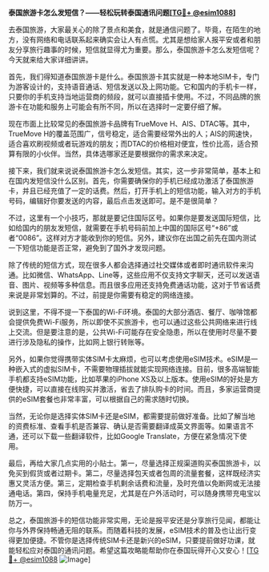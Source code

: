 **泰国旅游卡怎么发短信？——轻松玩转泰国通讯问题[[TG💪+ @esim1088](https://t.me/s/esim1088)]**

去泰国旅游，大家最关心的除了景点和美食，就是通信问题了。毕竟，在陌生的地方，没有网络和电话联系起来确实会让人有点慌。尤其是想给家人报平安或者和朋友分享旅行趣事的时候，短信就显得尤为重要。那么，泰国旅游卡怎么发短信呢？今天就来给大家详细讲讲。

首先，我们得知道泰国旅游卡是什么。泰国旅游卡其实就是一种本地SIM卡，专门为游客设计的，支持语音通话、短信发送以及上网功能。它和国内的手机卡一样，只要你的手机支持当地运营商的频段，就可以直接插卡使用。不过，不同品牌的旅游卡在功能和服务上可能会有所不同，所以在选择时一定要仔细了解。

现在市面上比较常见的泰国旅游卡品牌有TrueMove H、AIS、DTAC等。其中，TrueMove H的覆盖范围广，信号稳定，适合需要经常外出的人；AIS的网速快，适合喜欢刷视频或者玩游戏的朋友；而DTAC的价格相对便宜，性价比高，适合预算有限的小伙伴。当然，具体选哪家还是要根据你的需求来决定。

接下来，我们就来说说泰国旅游卡怎么发短信。其实，这一步非常简单，基本上和在国内发短信没什么区别。首先，你需要确保你的手机已经成功激活了泰国旅游卡，并且已经充值了一定的话费。然后，打开手机上的短信功能，输入对方的手机号码，编辑好你要发送的内容，最后点击发送即可。是不是很简单？

不过，这里有一个小技巧，那就是要记住国际区号。如果你是要发送国际短信，比如给国内的朋友发短信，就需要在手机号码前加上中国的国际区号“+86”或者“0086”。这样对方才能收到你的短信。另外，建议你在出国之前先在国内测试一下短信功能是否正常，避免到了国外才发现问题。

除了传统的短信方式，现在很多人都会选择通过社交媒体或者即时通讯软件来沟通。比如微信、WhatsApp、Line等，这些应用不仅支持文字聊天，还可以发送语音、图片、视频等多种信息。而且很多应用还支持免费通话功能，这对于节省话费来说是非常划算的。不过，前提是你需要有稳定的网络连接。

说到这里，不得不提一下泰国的Wi-Fi环境。泰国的大部分酒店、餐厅、咖啡馆都会提供免费Wi-Fi服务，所以即使不买旅游卡，也可以通过这些公共网络来进行线上交流。但是要注意的是，公共Wi-Fi可能存在安全隐患，所以在使用时尽量不要进行涉及隐私的操作，比如网上银行转账等。

另外，如果你觉得携带实体SIM卡太麻烦，也可以考虑使用eSIM技术。eSIM是一种嵌入式的虚拟SIM卡，不需要物理插拔就能实现网络连接。目前，很多高端智能手机都支持eSIM功能，比如苹果的iPhone XS及以上版本。使用eSIM的好处是方便快捷，可以直接在线购买并激活，省去了排队购卡的时间。而且，多家运营商提供的eSIM套餐也非常丰富，可以根据自己的需求随时切换。

当然，无论你是选择实体SIM卡还是eSIM，都需要提前做好准备。比如了解当地的资费标准、查看手机是否兼容、确认是否需要翻译成英文界面等。如果语言不通，还可以下载一些翻译软件，比如Google Translate，方便在紧急情况下使用。

最后，再给大家几点实用的小贴士。第一，尽量选择正规渠道购买泰国旅游卡，以免买到假货或者过期卡。第二，尽量选择包天或者包周的流量套餐，这样既经济实惠又灵活方便。第三，定期检查手机剩余话费和流量，及时充值以免断网或无法接通电话。第四，保持手机电量充足，尤其是在户外活动时，可以随身携带充电宝以防万一。

总之，泰国旅游卡的短信功能非常实用，无论是报平安还是分享旅行见闻，都能让你与外界保持畅通无阻的联系。而随着科技的发展，eSIM技术的普及也让出行变得更加便捷。不管你是选择传统SIM卡还是新兴的eSIM，只要提前做好功课，就能轻松应对泰国的通讯问题。希望这篇攻略能帮助你在泰国玩得开心又安心！[[TG💪+ @esim1088](https://t.me/s/esim1088) ![Image](https://i.postimg.cc/4NQfJmqS/Snipaste-2025-05-13-00-14-12.png)]